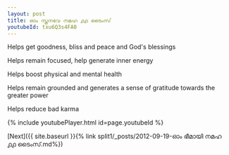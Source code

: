 ```yaml
---
layout: post
title: ഓം സ്തനവേ നമഹ ൧൧ ടൈംസ്
youtubeId: txu6Q3s4FA0
---
```

 
 
Helps get goodness, bliss and peace and God's blessings
 
Helps remain focused, help generate inner energy 
 
Helps boost physical and mental health 
 
Helps remain grounded and generates a sense of gratitude towards the greater power 
 
Helps reduce bad karma
 
 
 
 


{% include youtubePlayer.html id=page.youtubeId %}
 
[Next]({{ site.baseurl }}{% link  split1/_posts/2012-09-19-ഓം ഭീമായി നമഹ ൧൧ ടൈംസ്.md%})
 
